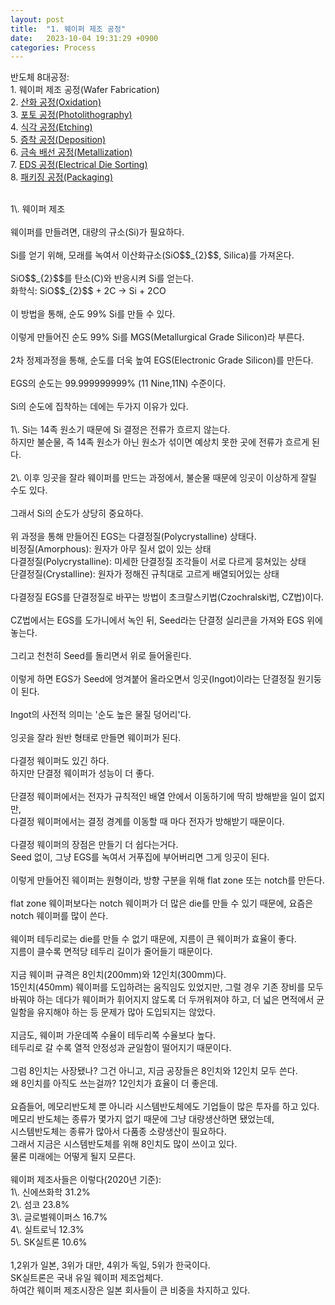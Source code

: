 ```yaml
---
layout: post
title:  "1. 웨이퍼 제조 공정"
date:   2023-10-04 19:31:29 +0900
categories: Process
---
```


반도체 8대공정:<br>
1\. 웨이퍼 제조 공정(Wafer Fabrication)<br>
2\. <a href="https://sparkrf.github.io/process/2023/10/04/Process-2.html" target="_blank">산화 공정(Oxidation)</a><br>
3\. <a href="https://sparkrf.github.io/process/2023/10/04/Process-3.html" target="_blank">포토 공정(Photolithography)</a><br>
4\. <a href="https://sparkrf.github.io/process/2023/10/04/Process-4.html" target="_blank">식각 공정(Etching)</a><br>
5\. <a href="https://sparkrf.github.io/process/2023/10/04/Process-5.html" target="_blank">증착 공정(Deposition)</a><br>
6\. <a href="https://sparkrf.github.io/process/2023/10/04/Process-6.html" target="_blank">금속 배선 공정(Metallization)</a><br>
7\. <a href="https://sparkrf.github.io/process/2023/10/04/Process-7.html" target="_blank">EDS 공정(Electrical Die Sorting)</a><br>
8\. <a href="https://sparkrf.github.io/process/2023/10/04/Process-8.html" target="_blank">패키징 공정(Packaging)</a><br>

<br>
1\. 웨이퍼 제조<br>
<br>
웨이퍼를 만들려면, 대량의 규소(Si)가 필요하다.<br>
<br>
Si를 얻기 위해, 모래를 녹여서 이산화규소(SiO$$_{2}$$, Silica)를 가져온다.<br>
<br>
SiO$$_{2}$$를 탄소(C)와 반응시켜 Si를 얻는다.<br>
화학식: SiO$$_{2}$$ + 2C -> Si + 2CO<br>
<br>
이 방법을 통해, 순도 99% Si를 만들 수 있다.<br>
<br>
이렇게 만들어진 순도 99% Si를 MGS(Metallurgical Grade Silicon)라 부른다.<br>
<br>
2차 정제과정을 통해, 순도를 더욱 높여 EGS(Electronic Grade Silicon)를 만든다.<br>
<br>
EGS의 순도는 99.999999999% (11 Nine,11N) 수준이다.<br>
<br>
Si의 순도에 집착하는 데에는 두가지 이유가 있다.<br>
<br>
1\. Si는 14족 원소기 때문에 Si 결정은 전류가 흐르지 않는다.<br>
하지만 불순물, 즉 14족 원소가 아닌 원소가 섞이면 예상치 못한 곳에 전류가 흐르게 된다.<br>
<br>
2\. 이후 잉곳을 잘라 웨이퍼를 만드는 과정에서, 불순물 때문에 잉곳이 이상하게 잘릴 수도 있다.<br>
<br>
그래서 Si의 순도가 상당히 중요하다.<br>
<br>
위 과정을 통해 만들어진 EGS는 다결정질(Polycrystalline) 상태다.
<br>
비정질(Amorphous): 원자가 아무 질서 없이 있는 상태<br>
다결정질(Polycrystalline): 미세한 단결정질 조각들이 서로 다르게 뭉쳐있는 상태<br>
단결정질(Crystalline): 원자가 정해진 규칙대로 고르게 배열되어있는 상태<br>
<br>
다결정질 EGS를 단결정질로 바꾸는 방법이 초크랄스키법(Czochralski법, CZ법)이다.<br>
<br>
CZ법에서는 EGS를 도가니에서 녹인 뒤, Seed라는 단결정 실리콘을 가져와 EGS 위에 놓는다.<br>
<br>
그리고 천천히 Seed를 돌리면서 위로 들어올린다.<br>
<br>
이렇게 하면 EGS가 Seed에 엉겨붙어 올라오면서 잉곳(Ingot)이라는 단결정질 원기둥이 된다.<br>
<br>
Ingot의 사전적 의미는 '순도 높은 물질 덩어리'다.<br>
<br>
잉곳을 잘라 원반 형태로 만들면 웨이퍼가 된다.<br>
<br>
다결정 웨이퍼도 있긴 하다.<br>
하지만 단결정 웨이퍼가 성능이 더 좋다.<br>
<br>
단결정 웨이퍼에서는 전자가 규칙적인 배열 안에서 이동하기에 딱히 방해받을 일이 없지만,<br>
다결정 웨이퍼에서는 결정 경계를 이동할 때 마다 전자가 방해받기 때문이다.<br>
<br>
다결정 웨이퍼의 장점은 만들기 더 쉽다는거다.<br>
Seed 없이, 그냥 EGS를 녹여서 거푸집에 부어버리면 그게 잉곳이 된다.<br>
<br>
이렇게 만들어진 웨이퍼는 원형이라, 방향 구분을 위해 flat zone 또는 notch를 만든다.<br>
<br>
flat zone 웨이퍼보다는 notch 웨이퍼가 더 많은 die를 만들 수 있기 때문에, 요즘은 notch 웨이퍼를 많이 쓴다.<br>
<br>
웨이퍼 테두리로는 die를 만들 수 없기 때문에, 지름이 큰 웨이퍼가 효율이 좋다.<br>
지름이 클수록 면적당 테두리 길이가 줄어들기 때문이다.<br>
<br>
지금 웨이퍼 규격은 8인치(200mm)와 12인치(300mm)다.<br>
15인치(450mm) 웨이퍼를 도입하려는 움직임도 있었지만, 그럴 경우 기존 장비를 모두 바꿔야 하는 데다가 웨이퍼가 휘어지지 않도록 더 두꺼워져야 하고, 더 넓은 면적에서 균일함을 유지해야 하는 등 문제가 많아 도입되지는 않았다.<br>
<br>
지금도, 웨이퍼 가운데쪽 수율이 테두리쪽 수율보다 높다.<br>
테두리로 갈 수록 열적 안정성과 균일함이 떨어지기 때문이다.<br>
<br>
그럼 8인치는 사장됐나? 그건 아니고, 지금 공장들은 8인치와 12인치 모두 쓴다.<br>
왜 8인치를 아직도 쓰는걸까? 12인치가 효율이 더 좋은데.<br>
<br>
요즘들어, 메모리반도체 뿐 아니라 시스템반도체에도 기업들이 많은 투자를 하고 있다.<br>
메모리 반도체는 종류가 몇가지 없기 때문에 그냥 대량생산하면 됐었는데,<br>
시스템반도체는 종류가 많아서 다품종 소량생산이 필요하다.<br>
그래서 지금은 시스템반도체를 위해 8인치도 많이 쓰이고 있다.<br>
물론 미래에는 어떻게 될지 모른다.<br>
<br>
웨이퍼 제조사들은 이렇다(2020년 기준):<br>
1\. 신에쓰화학 31.2%<br>
2\. 섬코 23.8%<br>
3\. 글로벌웨이퍼스 16.7%<br>
4\. 실트로닉 12.3%<br>
5\. SK실트론 10.6%<br>
<br>
1,2위가 일본, 3위가 대만, 4위가 독일, 5위가 한국이다.<br>
SK실트론은 국내 유일 웨이퍼 제조업체다.<br>
하여간 웨이퍼 제조시장은 일본 회사들이 큰 비중을 차지하고 있다.<br>
